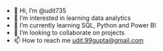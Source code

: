 - 👋 Hi, I’m @udit735
- 👀 I’m interested in learning data analytics
- 🌱 I’m currently learning SQL, Python and Power BI
- 💞️ I’m looking to collaborate on projects
- 📫 How to reach me udit.99gupta@gmail.com

<!---
udit735/udit735 is a ✨ special ✨ repository because its `README.md` (this file) appears on your GitHub profile.
You can click the Preview link to take a look at your changes.
--->

